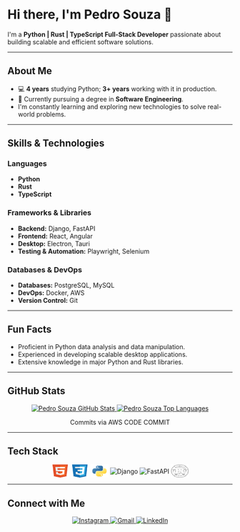 # Hi there, I'm Pedro Souza 👋

I'm a **Python | Rust | TypeScript Full-Stack Developer** passionate about building scalable and efficient software solutions.

---

## About Me

- 💻 **4 years** studying Python; **3+ years** working with it in production.
- 📖 Currently pursuing a degree in **Software Engineering**.
- I'm constantly learning and exploring new technologies to solve real-world problems.

---

## Skills & Technologies

### Languages
- **Python**
- **Rust**
- **TypeScript**

### Frameworks & Libraries
- **Backend:** Django, FastAPI
- **Frontend:** React, Angular
- **Desktop:** Electron, Tauri
- **Testing & Automation:** Playwright, Selenium

### Databases & DevOps
- **Databases:** PostgreSQL, MySQL
- **DevOps:** Docker, AWS
- **Version Control:** Git

---

## Fun Facts

- Proficient in Python data analysis and data manipulation.
- Experienced in developing scalable desktop applications.
- Extensive knowledge in major Python and Rust libraries.

---

## GitHub Stats

<div align="center">
  <a href="https://github.com/pedro1840">
    <img height="180em" src="https://github-readme-stats.vercel.app/api?username=pedro1840&show_icons=true&theme=dracula&include_all_commits=true&count_private=true" alt="Pedro Souza GitHub Stats"/>
    <img height="180em" src="https://github-readme-stats.vercel.app/api/top-langs/?username=pedro1840&layout=compact&langs_count=7&theme=dracula" alt="Pedro Souza Top Languages"/>
  </a>
</div>

<p align="center">
  Commits via AWS CODE COMMIT
</p>

---

## Tech Stack

<div align="center">
  <img align="center" alt="HTML5" height="30" width="40" src="https://raw.githubusercontent.com/devicons/devicon/master/icons/html5/html5-original.svg">
  <img align="center" alt="CSS3" height="30" width="40" src="https://raw.githubusercontent.com/devicons/devicon/master/icons/css3/css3-original.svg">
  <img align="center" alt="Python" height="30" width="40" src="https://raw.githubusercontent.com/devicons/devicon/master/icons/python/python-original.svg">
  <img align="center" alt="Django" height="30" width="40" src="https://cdn.jsdelivr.net/gh/devicons/devicon/icons/django/django-plain.svg">
  <img align="center" alt="FastAPI" height="30" width="40" src="https://cdn.jsdelivr.net/gh/devicons/devicon/icons/fastapi/fastapi-original.svg">
  <img align="center" alt="Rust" height="30" width="40" src="https://raw.githubusercontent.com/devicons/devicon/6910f0503efdd315c8f9b858234310c06e04d9c0/icons/rust/rust-line.svg">
</div>

---

## Connect with Me

<div align="center">
  <a href="https://www.instagram.com/pedro_sou18/" target="_blank">
    <img src="https://img.shields.io/badge/-Instagram-%23E4405F?style=for-the-badge&logo=instagram&logoColor=white" alt="Instagram"/>
  </a>
  <a href="mailto:pedrocontato1840@gmail.com" target="_blank">
    <img src="https://img.shields.io/badge/-Gmail-%23333?style=for-the-badge&logo=gmail&logoColor=white" alt="Gmail"/>
  </a>
  <a href="https://www.linkedin.com/in/pedro-souza-3966aa22b/" target="_blank">
    <img src="https://img.shields.io/badge/-LinkedIn-%230077B5?style=for-the-badge&logo=linkedin&logoColor=white" alt="LinkedIn"/>
  </a>
</div>


